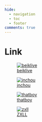 ```yaml
---
hide:
  - navigation
  - toc
  - footer
comments: true
---
```

# Link

<div class="avatar-container avatar-attr-opacity-low avatar-attr-trans-ani avatar-attr-64px">
  <figure markdown>
    <a href="http://beiklive.top" target="_blank">
      <div class="avatar-wrapper">
        <img alt="beiklive" loading="lazy" title="beiklive" src='../assets/img/social/beiklive.png'/>
      </div>
      <figcaption>beiklive</figcaption>
    </a>
  </figure>
  <figure markdown>
    <a href="https://zhouhuan666.github.io" target="_blank">
      <div class="avatar-wrapper avatar-attr-rotate-hover">
        <img alt="jnchou" loading="lazy" title="jnchou" src='../assets/img/social/jnchou.png'>
      </div>
      <figcaption>jnchou</figcaption>
    </a>
  </figure>
  <figure markdown>
    <a href="https://ohto-ai.github.io/main" target="_blank">
      <div class="avatar-wrapper avatar-attr-rotate-hover avatar-attr-no-border-radius">
        <img alt="thatboy" loading="lazy" title="thatboy" src='https://ohto-ai.github.io/main/favicon.ico'>
      </div>
      <figcaption>thatboy</figcaption>
    </a>
  </figure>
  <figure markdown>
    <a href="../others/zxll/" target="_blank">
      <div class="avatar-wrapper avatar-attr-rotate-hover">
        <img alt="zxll" loading="lazy" title="ZXLL" src='//cdn.sep.cc/avatar/02c55aff592f8a151ec83b3051892d2b?s=96'>
      </div>
      <figcaption>ZXLL</figcaption>
    </a>
  </figure>
</div>
